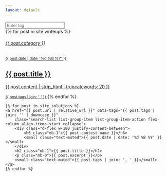 ```yaml
---
layout: default
---
```



<div class="input-group mb-3">
    <div class="input-group-prepend">
        <span class="input-group-text">
            <i class="fa fa-search" aria-hidden="true"></i>
        </span>
    </div>
    <input id="search" type="text" class="form-control" placeholder="Enter tag" aria-label="Enter tag">
</div>

<script>
    function search(searchTerm) {
        $('.search-list').each((n, e) => {
            $(e).removeClass('collapse');
            $(e).addClass('collapse');
        });
        var regex = RegExp(searchTerm);
        $('.search-list')
            .filter(function () {
                var tags = $(this).data('tags');
                if (tags !== '' && $('#search').val() !== '')
                    return regex.test(tags);
                else return false;
            })
            .each((n, e) => {
                $(e).removeClass('collapse');
            });
        setSizes();
    }
    $('#search').on('keyup', () => {
        search($('#search').val().toLowerCase());
    });
    $(window).on('load', function () {
        const urlParams = new URLSearchParams(window.location.search);
        $('#search').val(urlParams.get('q'));
        search($('#search').val().toLowerCase());
    });
</script>

<div class="list-group">
    {% for post in site.writeups %}
    <a href="{{ post.url | relative_url }}" data-tags="{{ post.tags | join: '' | downcase }}"
        class="search-list list-group-item list-group-item-action flex-column align-items-start collapse">
        <div class="d-flex w-100 justify-content-between">
            <h6 class="mb-1">{{ post.category }}</h6>
            <small class="text-muted">{{ post.date | date: '%d %B %Y' }}</small>
        </div>
        <h2 class="mb-1">{{ post.title }}</h2>
        <p class="mb-0">{{ post.content | strip_html | truncatewords: 20 }}</p>
        <small class="text-muted">{{ post.tags | join: ', ' }}</small>
    </a>
    {% endfor %}

    {% for post in site.solutions %}
    <a href="{{ post.url | relative_url }}" data-tags="{{ post.tags | join: '' | downcase }}"
        class="search-list list-group-item list-group-item-action flex-column align-items-start collapse">
        <div class="d-flex w-100 justify-content-between">
            <h6 class="mb-1">{{ post.contest_name }}</h6>
            <small class="text-muted">{{ post.date | date: '%d %B %Y' }}</small>
        </div>
        <h2 class="mb-1">{{ post.title }}</h2>
        <p class="mb-0">{{ post.excerpt }}</p>
        <small class="text-muted">{{ post.tags | join: ', ' }}</small>
    </a>
    {% endfor %}
</div>